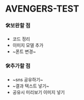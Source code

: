 # AVENGERS-TEST

### 🛠️보완할 점
* 코드 정리
* 이미지 모델 추가
* ~폰트 변경~

### 🛠️추가할 점
* ~sns 공유하기~
* ~결과 텍스트 넣기~
* 공유시 미리보기 이미지 넣기
